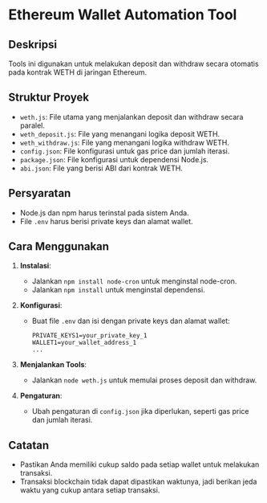 # Ethereum Wallet Automation Tool

## Deskripsi
Tools ini digunakan untuk melakukan deposit dan withdraw secara otomatis pada kontrak WETH di jaringan Ethereum.

## Struktur Proyek
- `weth.js`: File utama yang menjalankan deposit dan withdraw secara paralel.
- `weth_deposit.js`: File yang menangani logika deposit WETH.
- `weth_withdraw.js`: File yang menangani logika withdraw WETH.
- `config.json`: File konfigurasi untuk gas price dan jumlah iterasi.
- `package.json`: File konfigurasi untuk dependensi Node.js.
- `abi.json`: File yang berisi ABI dari kontrak WETH.

## Persyaratan
- Node.js dan npm harus terinstal pada sistem Anda.
- File `.env` harus berisi private keys dan alamat wallet.

## Cara Menggunakan
1. **Instalasi**:
   - Jalankan `npm install node-cron` untuk menginstal node-cron.
   - Jalankan `npm install` untuk menginstal dependensi.

3. **Konfigurasi**:
   - Buat file `.env` dan isi dengan private keys dan alamat wallet:
     ```
     PRIVATE_KEYS1=your_private_key_1
     WALLET1=your_wallet_address_1
     ...
     ```

4. **Menjalankan Tools**:
   - Jalankan `node weth.js` untuk memulai proses deposit dan withdraw.

5. **Pengaturan**:
   - Ubah pengaturan di `config.json` jika diperlukan, seperti gas price dan jumlah iterasi.

## Catatan
- Pastikan Anda memiliki cukup saldo pada setiap wallet untuk melakukan transaksi.
- Transaksi blockchain tidak dapat dipastikan waktunya, jadi berikan jeda waktu yang cukup antara setiap transaksi.
